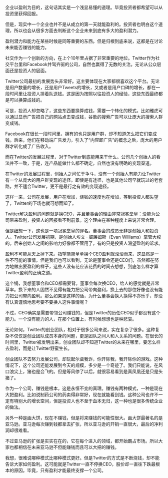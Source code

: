 企业以盈利为目的，这句话其实是一个浅显易懂的道理。毕竟投资者都希望可以从投资里获得回报。

但是，现实中一个企业也并不是从成立的第一天就能盈利的。投资者也明白这个道理，所以也会从很多方面去判断这个企业未来到底有多大的盈利潜力。

盈利潜力和能力在某些时候是同等重要的东西。但是归根到底来说，这都是在讨论未来能否赚钱的能力。

社交作为一个创新的方向，在上个10年里占据了非常重要的地位。Twitter作为社交平台里和Facebook并驾齐驱的公司，自然也赢得了无数的关注。无论从公众层面还是投资人的层面。

Twitter公司最初的发展势头非常好。这主要体现在大家都很喜欢这个平台。无论是用户数量的增长，还是用户Tweets的增长，又或者是用户口碑的增长，都在一段时间里让投资人排着队送钱。这是因为按照以往投资人的经验，这些东西最终都是可以换算成钱的。

可是，投资人却忽略了，这些东西要换算成钱，需要一个转化的模式。比如雅虎可以通过显示广告把自己的网站点击变成钱，谷歌的搜索广告可以让庞大的搜索人群变成钱。

Facebook在很长一段时间里，拥有的也只是用户群，却不知道怎么把它们变成钱。后来，他们在移动端广告发力，引入了“内容即广告”的概念之后，庞大的用户群才转化成了广告收入。

而在Twitter的发展过程里，对于Twitter到底能用来干什么。公司几个创始人的看法并不一致，于是，连产品能做什么都不确定，自然也没有明确的变现渠道。

在Twitter的发展过程里，创始人之间忙于争斗，没有一个创始人有能力让Twitter有一个从庞大的用户群变现的途径。即使是有途径，也是其他公司早就玩过的老套路，并不适合Twitter，更不是最行之有效的变现途径。

这样一来，公司在发展，用户在增加，烧钱的速度也在增加，等到投资人都失望了，Twitter的下场也就可想而知了。

Twitter解决盈利的问题就是换CEO，并且董事会的理由非常冠冕堂皇：没能为公司带来盈利，投资人的回报看不到前景。这个理由在某种程度上来说非常合理。

但是细想一下，这也是一项冠冕堂皇的罪名。董事会的成员无非是创始人和投资人。Twitter公司发展初期，是创始人埃文 · 威廉姆斯（Evan Williams）掌管大权的。后来创始人之间的影响力好像都不管用了，有的只是投资人渴望盈利的诉求。

盈利不可能从天上掉下来。指望简简单单换个CEO盈利就滚滚而来，这显然是一件不可能的事情。但是我们也可以看到，无论是董事会还是CEO们，虽然都在努力地做出要盈利的样子，这些人没有花应该花费的时间去想想，到底怎么样才算Twitter盈利的正确之道。

这个锅，我想董事会和CEO都需要背。董事会每次换CEO，给人的感觉就是非常草率。换下来的人固然不见得有能力把公司带向盈利，换上去的那位好像也没有能力把公司带向盈利。那么如果是这样的话，为什么董事会换人换得不亦乐乎，却没有认真谨慎地思考要不要换人这件事情呢？

不过，CEO确实是需要带领公司赚钱的，但是Twitter的历任CEO似乎都没有这个能力。一个没有能力的人，在那个位置上，有时候想想也是种悲哀。

无论如何，Twitter的创业团队，相对于很多公司来说，实在复杂了很多。这种复杂不仅仅是创业团队成员本身的问题，更是团队之间人和人关系的问题。在很长的时间里，Twitter被发明出来，创业团队却不知道Twitter的未来在哪里，要怎么样去盈利，而是让Twitter野蛮生长。

创业团队不去努力发展公司，却玩起尔虞我诈，你开除我，我开除你的游戏。这种情况下，这个公司还能发展到今天的规模，多少是一个奇迹了。我们只能说，在风口浪尖上，猪也是会飞的。但是等风停了以后，就很容易看到是真凤凰还是只是头猪了。

作为一个公司，赚钱是根本，这是永恒不变的真理。赚钱有两种模式，一种是现在大把盈利。比如说制药公司的药卖得非常好，现在就能看到钱。这种公司也许不一定有特别大的增长空间，但是投资人也不至于血本无归，这一种也是很多传统企业的做法。

另外一种是画大饼，现在不赚钱，但是将来赚钱的可能性很大。画大饼最著名的是亚马逊。亚马逊每次赚到钱都拿去扩张，所以亚马逊的开销一直很大，最后的净利润却很难看。

不过亚马逊的扩张是实实在在的，它在每个进入的领域，都开始霸占市场。所以大家也都相信在未来亚马逊不但能赚钱而且可以大把的赚钱。

我想，很难说哪种模式比哪种模式更好。但是Twitter的方式是不断烧钱，却不能告诉大家如何盈利。这可能就是Twitter一直不停换CEO，股价却一直往下跌最根本的原因。毕竟，只有盈利才能最终支撑一个公司。